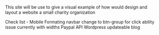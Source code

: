 This site will be use to give a visual example of how would design and layout a website a small charity organization  

Check list -
	Mobile Formating 
		navbar change to btn-group for click ability issue currently with widths
	Paypal API
	Wordpress updateable blog